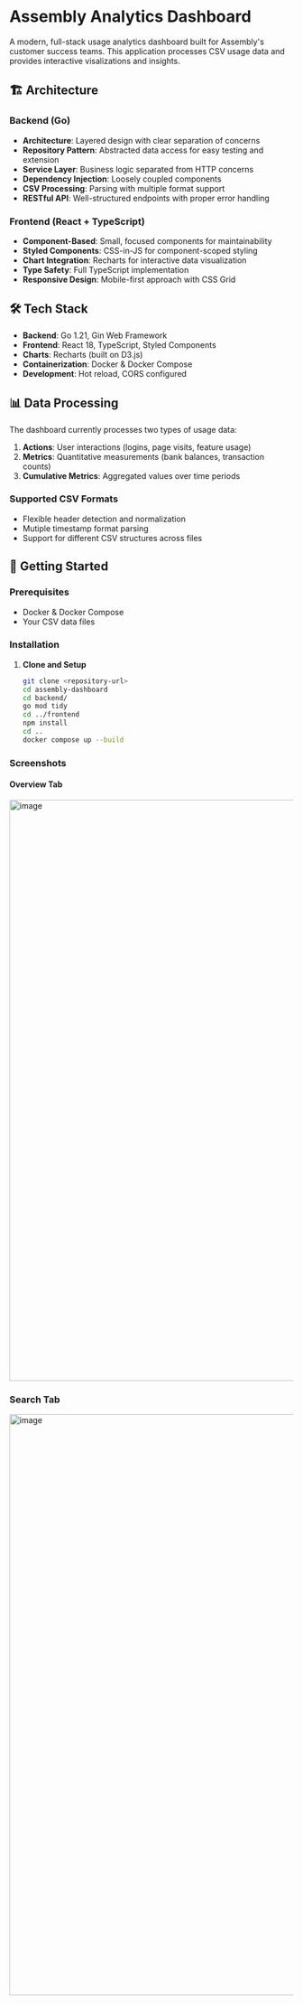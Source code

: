 # Assembly Analytics Dashboard

A modern, full-stack usage analytics dashboard built for Assembly's customer success teams. This application processes CSV usage data and provides interactive visalizations and insights.

## 🏗️ Architecture

### Backend (Go)
- **Architecture**: Layered design with clear separation of concerns
- **Repository Pattern**: Abstracted data access for easy testing and extension  
- **Service Layer**: Business logic separated from HTTP concerns
- **Dependency Injection**: Loosely coupled components
- **CSV Processing**: Parsing with multiple format support
- **RESTful API**: Well-structured endpoints with proper error handling

### Frontend (React + TypeScript)
- **Component-Based**: Small, focused components for maintainability
- **Styled Components**: CSS-in-JS for component-scoped styling
- **Chart Integration**: Recharts for interactive data visualization
- **Type Safety**: Full TypeScript implementation
- **Responsive Design**: Mobile-first approach with CSS Grid

## 🛠️ Tech Stack

- **Backend**: Go 1.21, Gin Web Framework
- **Frontend**: React 18, TypeScript, Styled Components
- **Charts**: Recharts (built on D3.js)
- **Containerization**: Docker & Docker Compose
- **Development**: Hot reload, CORS configured

## 📊 Data Processing

The dashboard currently processes two types of usage data:

1. **Actions**: User interactions (logins, page visits, feature usage)
2. **Metrics**: Quantitative measurements (bank balances, transaction counts)
3. **Cumulative Metrics**: Aggregated values over time periods

### Supported CSV Formats
- Flexible header detection and normalization
- Mutiple timestamp format parsing
- Support for different CSV structures across files

## 🚦 Getting Started

### Prerequisites
- Docker & Docker Compose
- Your CSV data files

### Installation

1. **Clone and Setup**
   ```bash
   git clone <repository-url>
   cd assembly-dashboard
   cd backend/
   go mod tidy
   cd ../frontend
   npm install
   cd ..
   docker compose up --build

### Screenshots
#### Overview Tab
<img width="1611" height="1029" alt="image" src="https://github.com/user-attachments/assets/eac8ba81-7518-42ef-b3fb-d4fcc8fe3f76" />

### Search Tab
<img width="1611" height="1029" alt="image" src="https://github.com/user-attachments/assets/f433ee78-b8e2-4c9b-8629-7d2f960dd984" />

